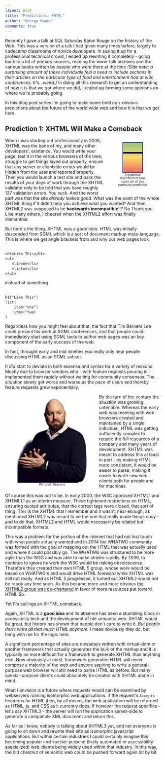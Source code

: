 ```yaml
---
layout: post
title: "Predictions: XHTML"
author: "George Mauer"
comments: true
---
```


<style>
figure {
    display: flex;
    flex-direction: column;
    align-items: center;
}
figcaption {
    font-size: .7em;
    text-align: center;
}
</style>

Recently I gave a talk at SQL Saturday Baton Rouge on the history of the Web. This was a version of a talk I had given many times before, largely to codecamp classrooms of novice developers. In sexing it up for a professional technical crowd, I ended up rewriting it completely - going back to a lot of primary sources, reading the www-talk archives and the various books written by people who were there at the time <em>(Side note: a surprising amount of these individuals feel a need to include sections in their articles on the particular type of food and entertanment had at w3c conferences. It's...weird.)</em> In doing all this research to get an understanding of how it is that we got where we did, I ended up forming some opinions on where we're probably going.

In this blog post series I'm going to make some bold non-obvious predictions about the future of the world wide web and how it is that we got here.

<!--break-->

## Prediction 1: XHTML Will Make a Comeback

<figure style="float: right; width: 100px">
    <svg height="100" width="66">
    <defs>
        <linearGradient id="grad1" x1="0%" y1="0%" x2="0%" y2="100%">
            <stop offset="0%" style="stop-color:#93c47d;stop-opacity:1" />
            <stop offset="50%" style="stop-color:#ffd966;stop-opacity:1" />
            <stop offset="100%" style="stop-color:#e06666;stop-opacity:1" />
        </linearGradient>
    </defs>
        <rect x="0" y="0" width="100%" height="100%" fill="url(#grad1)" stroke-width="3" stroke="#000060"/>
        <rect x="0" y="32%" height="5%" width="100%" fill="#000060" title="68% sure" />
    </svg>
    <figcaption>A graphical illustration of how sure I am of this particular prediction</figcaption>
</figure>

When I was starting out professionally in 2006, XHTML was the bane of my, and many other developers', existance. You would write your page, test it in the various browsers of the time, struggle to get things layed out properly, ensure that any server or clientside errors would be hidden from the user and reported properly. Then you would launch a test site and pass the results of your days of work through the XHTML validator only to be told that you have roughly 127 validation errors. You suck. And the worst part was that the site *already looked* good. What was the point of the whole XHTML thing if it didn't help you achieve what you wanted? And then XHTML2 was supposed to be **backwards incompatible**!!? No Thank you. Like many others, I cheered when the XHTML2 effort was finally dismantled.

But here's the thing. XHTML was a *good idea*. HTML was initially descended from SGML which is a sort of document markup meta-language. This is where we get angle brackets from and why our web pages look 


<pre><code class="html">
&lt;h1&gt;Like This&lt;/h1&gt;
&lt;ul&gt;
   &lt;li&gt;one&lt;/li&gt;
   &lt;li&gt;two&lt;/li&gt;
&lt;/ul&gt;
</code></pre>

instead of something

<pre><code class="js">
h1("Like This")
list(
    item("one")
    itme("two) 
)
</code></pre>

Regardless how you might feel about that, the fact that Tim Berners Lee could present his work at SGML conferences, and that people could immediately start using SGML tools to author web pages was an key component of the early success of the web.

In fact, throught early and mid nineties you really only hear people discussing HTML as an SGML subset.

It *did* start to deviate in both essense and syntax for a variety of reasons. Mostly due to browser vendors who - with feature requests pouring in - implemented them rapidly without waiting for community consensus. The situation slowly got worse and worse as the pace of users and thereby feature requests grew exponentially.

<figure style="float: left">
    <img src="/img/predictions-xhtml/marc-andreessen.png" alt="Marc Andreessen" />
    <figcaption>Pictured: Reasons</figcaption>
</figure>

By the turn of the century the situation was growing untenable. Whereas the early web was teeming with web browsers created and maintained by a single individual, HTML was getting sufficiently complex to require the full resources of a company and many years of development. XHTML was meant to address this at least in part - by making HTML more consistent, it would be easier to parse, making it easier to write new web clients both for people and for machines.

Of course this was not to be. In early 2000, the W3C approved XHTML1 and XHTML1.1 as an interim measure. These tightened restrictions on HTML; ensuring quoted attributes, that the correct tags were closed, that sort of thing. This is the XHTML that I remember and it wasn't near enough, as mentioned XHTML2 was meant to be the one that really made things easy - and to do that, XHTML2 and HTML would necessarily be related but incompatible formats.

This was a problem for the portion of the internet that had not lost touch with what people actually wanted and in 2004 the WHATWG community was formed with the goal of mapping out the HTML that was actually used and where it could possibly go. The WHATWG was structured to be more agile than the W3C and was able to make strides rapidly. By 2006, to continue to ignore its work the W3C would be risking obsolescense. Therefore they created their own HTML 5 group, whose work would be based on WHATWG's and would drive HTML foreward while XHTML was still not ready. And as HTML 5 progressed, it turned out XHTML2 would not be ready any time soon. As this became more and more obvious [the XHTML2 group was de-chartered](https://www.w3.org/News/2009#item119) in favor of more resources put toward HTML 5b.

Yet I'm callinga an XHTML comeback.

Again, XHTML is a **good idea** and its absence has been a stumbling block in accessibilty tech and the development of hte semantic web. XHTML would be great, but history has shown that people don't care to write it. *But people don't write all that much HTML anymore*. I mean obviously they do, but hang with me for the logic here. 

A significant percentage of sites are nowadays written with virtual-dom or another framework that actually generates the bulk of the markup and it is typically no more difficult for a framework to generate XHTML than anything else. Now obviously at most, framework generated HTML will never compose a majority of the web and anyone aspiring to write a general-purpose web browser will still need to parse HTML as before. But many special-purpose clients could absolutely be created with XHTML alone in mind.

What I envision is a future where requests would can be examined by webservers running isomorphic web applications. If the request's `Accepts` header is for HTML then, by all means, the web application will be returned as HTML, js, and CSS as it currently does. If however the request specifies - let's say XHTML3 - the server will run the application server-side to generate a compatible XML document and return this.

As far as I know, nobody is talking about XHTML3 yet, and not everyone is going to sit down and rewrite their site as isomorphic javascript applications. But within certain industries I could certainly imagine this becoming popular and special-purpose (likely automated or accessibility-specialized) web clients being widely used within that industry. In this way, the old chestnut of semantic web could be pushed forward again bit by bit.